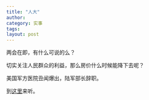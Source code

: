 ```yaml
---
title: "人大"
author:
category: 实事
tags: 
layout: post
---
```

两会在即，有什么可说的么？

切实关注人民群众的利益，那么房价什么时候能降下去呢？

美国军方医院丑闻爆出，陆军部长辞职。

到<a href="http://www.francaisblog.com.cn/node/539">这里</a>来听。

